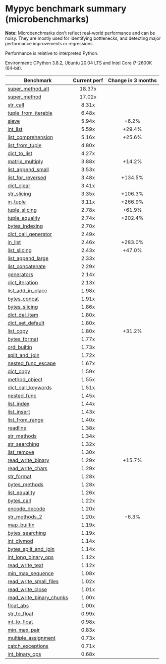 # Mypyc benchmark summary (microbenchmarks)

**Note:** Microbenchmarks don't reflect real-world performance and can be noisy.
           They are mostly used for identifying bottlenecks, and detecting major performance
           improvements or regressions.

Performance is relative to interpreted Python.

Environment: CPython 3.8.2, Ubuntu 20.04 LTS and Intel Core i7-2600K (64-bit).

| Benchmark | Current perf | Change in 3 months |
| --- | :---: | :---: |
| [super_method_alt](benchmarks/super_method_alt.md) | 18.37x |  |
| [super_method](benchmarks/super_method.md) | 17.02x |  |
| [str_call](benchmarks/str_call.md) | 8.31x |  |
| [tuple_from_iterable](benchmarks/tuple_from_iterable.md) | 6.48x |  |
| [sieve](benchmarks/sieve.md) | 5.94x | +6.2% |
| [int_list](benchmarks/int_list.md) | 5.59x | +29.4% |
| [list_comprehension](benchmarks/list_comprehension.md) | 5.16x | +25.6% |
| [list_from_tuple](benchmarks/list_from_tuple.md) | 4.80x |  |
| [dict_to_list](benchmarks/dict_to_list.md) | 4.27x |  |
| [matrix_multiply](benchmarks/matrix_multiply.md) | 3.88x | +14.2% |
| [list_append_small](benchmarks/list_append_small.md) | 3.53x |  |
| [list_for_reversed](benchmarks/list_for_reversed.md) | 3.48x | +134.5% |
| [dict_clear](benchmarks/dict_clear.md) | 3.41x |  |
| [str_slicing](benchmarks/str_slicing.md) | 3.35x | +106.3% |
| [in_tuple](benchmarks/in_tuple.md) | 3.11x | +266.9% |
| [tuple_slicing](benchmarks/tuple_slicing.md) | 2.78x | +61.9% |
| [tuple_equality](benchmarks/tuple_equality.md) | 2.74x | +202.4% |
| [bytes_indexing](benchmarks/bytes_indexing.md) | 2.70x |  |
| [dict_call_generator](benchmarks/dict_call_generator.md) | 2.49x |  |
| [in_list](benchmarks/in_list.md) | 2.46x | +283.0% |
| [list_slicing](benchmarks/list_slicing.md) | 2.43x | +47.0% |
| [list_append_large](benchmarks/list_append_large.md) | 2.33x |  |
| [list_concatenate](benchmarks/list_concatenate.md) | 2.29x |  |
| [generators](benchmarks/generators.md) | 2.14x |  |
| [dict_iteration](benchmarks/dict_iteration.md) | 2.13x |  |
| [list_add_in_place](benchmarks/list_add_in_place.md) | 1.98x |  |
| [bytes_concat](benchmarks/bytes_concat.md) | 1.91x |  |
| [bytes_slicing](benchmarks/bytes_slicing.md) | 1.86x |  |
| [dict_del_item](benchmarks/dict_del_item.md) | 1.80x |  |
| [dict_set_default](benchmarks/dict_set_default.md) | 1.80x |  |
| [list_copy](benchmarks/list_copy.md) | 1.80x | +31.2% |
| [bytes_format](benchmarks/bytes_format.md) | 1.77x |  |
| [ord_builtin](benchmarks/ord_builtin.md) | 1.73x |  |
| [split_and_join](benchmarks/split_and_join.md) | 1.72x |  |
| [nested_func_escape](benchmarks/nested_func_escape.md) | 1.67x |  |
| [dict_copy](benchmarks/dict_copy.md) | 1.59x |  |
| [method_object](benchmarks/method_object.md) | 1.55x |  |
| [dict_call_keywords](benchmarks/dict_call_keywords.md) | 1.51x |  |
| [nested_func](benchmarks/nested_func.md) | 1.45x |  |
| [list_index](benchmarks/list_index.md) | 1.44x |  |
| [list_insert](benchmarks/list_insert.md) | 1.43x |  |
| [list_from_range](benchmarks/list_from_range.md) | 1.40x |  |
| [readline](benchmarks/readline.md) | 1.38x |  |
| [str_methods](benchmarks/str_methods.md) | 1.34x |  |
| [str_searching](benchmarks/str_searching.md) | 1.32x |  |
| [list_remove](benchmarks/list_remove.md) | 1.30x |  |
| [read_write_binary](benchmarks/read_write_binary.md) | 1.29x | +15.7% |
| [read_write_chars](benchmarks/read_write_chars.md) | 1.29x |  |
| [str_format](benchmarks/str_format.md) | 1.28x |  |
| [bytes_methods](benchmarks/bytes_methods.md) | 1.28x |  |
| [list_equality](benchmarks/list_equality.md) | 1.26x |  |
| [bytes_call](benchmarks/bytes_call.md) | 1.22x |  |
| [encode_decode](benchmarks/encode_decode.md) | 1.20x |  |
| [str_methods_2](benchmarks/str_methods_2.md) | 1.20x | -6.3% |
| [map_builtin](benchmarks/map_builtin.md) | 1.19x |  |
| [bytes_searching](benchmarks/bytes_searching.md) | 1.19x |  |
| [int_divmod](benchmarks/int_divmod.md) | 1.14x |  |
| [bytes_split_and_join](benchmarks/bytes_split_and_join.md) | 1.14x |  |
| [int_long_binary_ops](benchmarks/int_long_binary_ops.md) | 1.12x |  |
| [read_write_text](benchmarks/read_write_text.md) | 1.12x |  |
| [min_max_sequence](benchmarks/min_max_sequence.md) | 1.08x |  |
| [read_write_small_files](benchmarks/read_write_small_files.md) | 1.02x |  |
| [read_write_close](benchmarks/read_write_close.md) | 1.01x |  |
| [read_write_binary_chunks](benchmarks/read_write_binary_chunks.md) | 1.00x |  |
| [float_abs](benchmarks/float_abs.md) | 1.00x |  |
| [str_to_float](benchmarks/str_to_float.md) | 0.99x |  |
| [int_to_float](benchmarks/int_to_float.md) | 0.98x |  |
| [min_max_pair](benchmarks/min_max_pair.md) | 0.83x |  |
| [multiple_assignment](benchmarks/multiple_assignment.md) | 0.73x |  |
| [catch_exceptions](benchmarks/catch_exceptions.md) | 0.71x |  |
| [int_binary_ops](benchmarks/int_binary_ops.md) | 0.68x |  |
